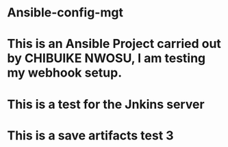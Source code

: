 # Ansible-config-mgt

# This is an Ansible Project carried out by CHIBUIKE NWOSU, I am testing my webhook setup.

# This is a test for the Jnkins server

# This is a save artifacts test 3




